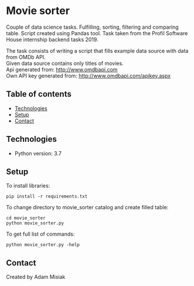 # Movie sorter
Couple of data science tasks. Fulfilling, sorting, filtering and comparing table. Script created using Pandas tool. Task taken from the Profil Software House internship backend tasks 2019.
 
The task consists of writing a script that fills example data source with data from OMDb API.\
Given data source contains only titles of movies.\
Api generated from: http://www.omdbapi.com \
Own API key generated from: http://www.omdbapi.com/apikey.aspx 

## Table of contents
* [Technologies](#technologies)
* [Setup](#setup)
* [Contact](#contact)

## Technologies
* Python version: 3.7

## Setup
To install libraries:
```
pip install -r requirements.txt
```
To change directory to movie_sorter catalog and create filled table:
```
cd movie_sorter
python movie_sorter.py
```
To get full list of commands:
```
python movie_sorter.py -help 
```

## Contact
Created by Adam Misiak
